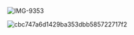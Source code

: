 


![IMG-9353](https://github.com/user-attachments/assets/37b845f0-1584-409a-872a-ce32c8096ad7)

![cbc747a6d1429ba353dbb585722717f2](https://github.com/user-attachments/assets/96bc5df4-2cac-4092-920d-e93fd441e075)













